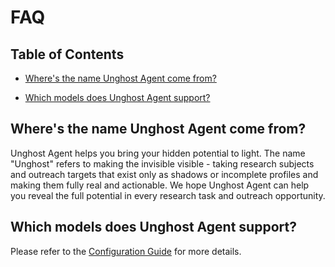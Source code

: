 # FAQ

## Table of Contents

- [Where's the name Unghost Agent come from?](#wheres-the-name-unghost-agent-come-from)

- [Which models does Unghost Agent support?](#which-models-does-unghost-agent-support)

## Where's the name Unghost Agent come from?

Unghost Agent helps you bring your hidden potential to light. The name "Unghost" refers to making the invisible visible - taking research subjects and outreach targets that exist only as shadows or incomplete profiles and making them fully real and actionable. We hope Unghost Agent can help you reveal the full potential in every research task and outreach opportunity.

## Which models does Unghost Agent support?

Please refer to the [Configuration Guide](configuration_guide.md) for more details.
